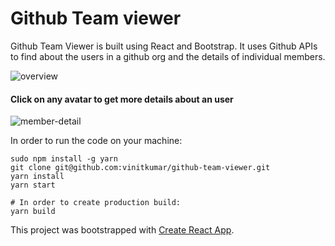 # Github Team viewer

Github Team Viewer is built using React and Bootstrap. It uses Github APIs to find about the users in a github org and the details of individual members.

![overview](https://cldup.com/2IPnTfiJfT-1200x1200.png)
<br>

#### Click on any avatar to get more details about an user

![member-detail](https://cldup.com/UXDQYRSILE.png)

In order to run the code on your machine:

```
sudo npm install -g yarn
git clone git@github.com:vinitkumar/github-team-viewer.git
yarn install
yarn start

# In order to create production build:
yarn build
```


This project was bootstrapped with [Create React App](https://github.com/facebookincubator/create-react-app).
